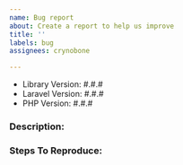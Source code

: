 ```yaml
---
name: Bug report
about: Create a report to help us improve
title: ''
labels: bug
assignees: crynobone

---
```


- Library Version: #.#.#
- Laravel Version: #.#.#
- PHP Version: #.#.#

### Description:


### Steps To Reproduce:

